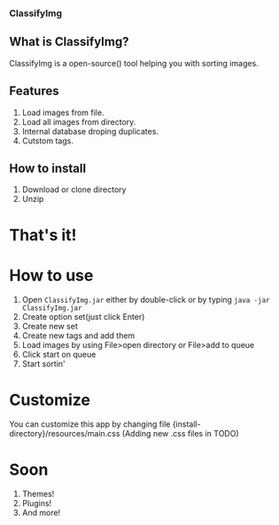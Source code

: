### ClassifyImg

## What is ClassifyImg?
ClassifyImg is a open-source() tool helping you with sorting images.
## Features
1. Load images from file.
2. Load all images from directory.
3. Internal database droping duplicates.
4. Cutstom tags.

## How to install
1. Download or clone directory
2. Unzip

# That's it!

# How to use
1. Open `ClassifyImg.jar` either by double-click or by typing `java -jar ClassifyImg.jar`
2. Create option set(just click Enter)
3. Create new set
4. Create new tags and add them
5. Load images by using File>open directory or File>add to queue
6. Click start on queue
7. Start sortin'

# Customize
You can customize this app by changing file {install-directory}/resources/main.css (Adding new .css files in TODO)

# Soon
1. Themes!
2. Plugins!
3. And more!

